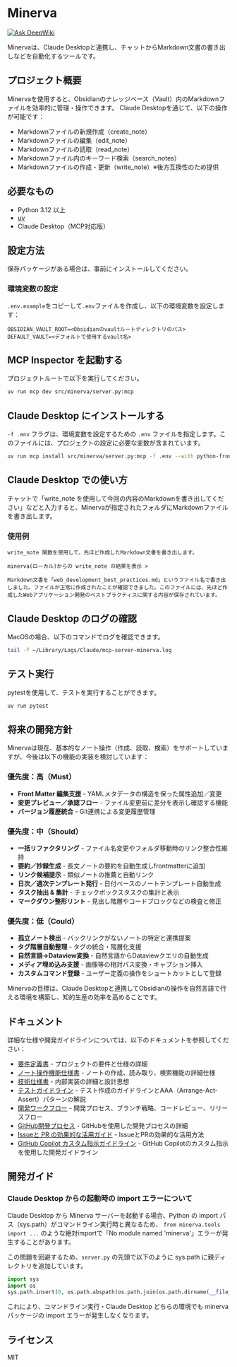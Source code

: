 # Minerva

[![Ask DeepWiki](https://deepwiki.com/badge.svg)](https://deepwiki.com/kk6/minerva)

Minervaは、Claude Desktopと連携し、チャットからMarkdown文書の書き出しなどを自動化するツールです。

## プロジェクト概要

Minervaを使用すると、Obsidianのナレッジベース（Vault）内のMarkdownファイルを効率的に管理・操作できます。
Claude Desktopを通じて、以下の操作が可能です：

- Markdownファイルの新規作成（create_note）
- Markdownファイルの編集（edit_note）
- Markdownファイルの読取（read_note）
- Markdownファイル内のキーワード検索（search_notes）
- Markdownファイルの作成・更新（write_note）※後方互換性のため提供

## 必要なもの

- Python 3.12 以上
- [uv](https://github.com/astral-sh/uv)
- Claude Desktop（MCP対応版）

## 設定方法

保存パッケージがある場合は、事前にインストールしてください。

### 環境変数の設定

`.env.example`をコピーして`.env`ファイルを作成し、以下の環境変数を設定します：

```
OBSIDIAN_VAULT_ROOT=<Obsidianのvaultルートディレクトリのパス>
DEFAULT_VAULT=<デフォルトで使用するvault名>
```

## MCP Inspector を起動する

プロジェクトルートで以下を実行してください。

```bash
uv run mcp dev src/minerva/server.py:mcp
```

## Claude Desktop にインストールする

`-f .env` フラグは、環境変数を設定するための `.env` ファイルを指定します。このファイルには、プロジェクトの設定に必要な変数が含まれています。
```bash
uv run mcp install src/minerva/server.py:mcp -f .env --with python-frontmatter
```

## Claude Desktop での使い方

チャットで「write_note を使用して今回の内容のMarkdownを書き出してください」などと入力すると、Minervaが指定されたフォルダにMarkdownファイルを書き出します。

### 使用例
```
write_note 関数を使用して、先ほど作成したMarkdown文書を書き出します。

minerva(ローカル)からの write_note の結果を表示 >

Markdown文書を「web_development_best_practices.md」というファイル名で書き出しました。ファイルが正常に作成されたことが確認できました。このファイルには、先ほど作成したWebアプリケーション開発のベストプラクティスに関する内容が保存されています。
```

## Claude Desktop のログの確認

MacOSの場合、以下のコマンドでログを確認できます。

```bash
tail -f ~/Library/Logs/Claude/mcp-server-minerva.log
```

## テスト実行

pytestを使用して、テストを実行することができます。

```bash
uv run pytest
```

## 将来の開発方針

Minervaは現在、基本的なノート操作（作成、読取、検索）をサポートしていますが、今後は以下の機能の実装を検討しています：

### 優先度：高（Must）
- **Front Matter 編集支援** - YAMLメタデータの構造を保った属性追加／変更
- **変更プレビュー／承認フロー** - ファイル変更前に差分を表示し確認する機能
- **バージョン履歴統合** - Git連携による変更履歴管理

### 優先度：中（Should）
- **一括リファクタリング** - ファイル名変更やフォルダ移動時のリンク整合性維持
- **要約／抄録生成** - 長文ノートの要約を自動生成しfrontmatterに追加
- **リンク候補提示** - 類似ノートの推薦と自動リンク
- **日次／週次テンプレート発行** - 日付ベースのノートテンプレート自動生成
- **タスク抽出 & 集計** - チェックボックスタスクの集計と表示
- **マークダウン整形リント** - 見出し階層やコードブロックなどの検査と修正

### 優先度：低（Could）
- **孤立ノート検出** - バックリンクがないノートの特定と連携提案
- **タグ階層自動整理** - タグの統合・階層化支援
- **自然言語→Dataview変換** - 自然言語からDataviewクエリの自動生成
- **メディア埋め込み支援** - 画像等の相対パス変換・キャプション挿入
- **カスタムコマンド登録** - ユーザー定義の操作をショートカットとして登録

Minervaの目標は、Claude Desktopと連携してObsidianの操作を自然言語で行える環境を構築し、知的生産の効率を高めることです。

## ドキュメント

詳細な仕様や開発ガイドラインについては、以下のドキュメントを参照してください：

- [要件定義書](docs/requirements.md) - プロジェクトの要件と仕様の詳細
- [ノート操作機能仕様書](docs/note_operations.md) - ノートの作成、読み取り、検索機能の詳細仕様
- [技術仕様書](docs/technical_spec.md) - 内部実装の詳細と設計思想
- [テストガイドライン](docs/test_guidelines.md) - テスト作成のガイドラインとAAA（Arrange-Act-Assert）パターンの解説
- [開発ワークフロー](docs/development_workflow.md) - 開発プロセス、ブランチ戦略、コードレビュー、リリースフロー
- [GitHub開発プロセス](docs/github_workflow.md) - GitHubを使用した開発プロセスの詳細
- [Issueと PR の効果的な活用ガイド](docs/issue_pr_guide.md) - IssueとPRの効果的な活用方法
- [GitHub Copilot カスタム指示ガイドライン](docs/copilot_guidelines.md) - GitHub Copilotのカスタム指示を使用した開発ガイドライン

## 開発ガイド

### Claude Desktop からの起動時の import エラーについて

Claude Desktop から Minerva サーバーを起動する場合、Python の import パス（sys.path）がコマンドライン実行時と異なるため、
`from minerva.tools import ...` のような絶対importで「No module named 'minerva'」エラーが発生することがあります。

この問題を回避するため、`server.py` の先頭で以下のように sys.path に親ディレクトリを追加しています。

```python
import sys
import os
sys.path.insert(0, os.path.abspath(os.path.join(os.path.dirname(__file__), "..")))
```

これにより、コマンドライン実行・Claude Desktop どちらの環境でも minerva パッケージの import エラーが発生しなくなります。

## ライセンス

MIT
